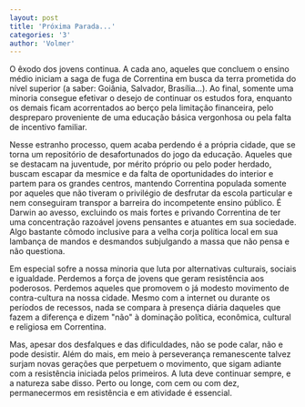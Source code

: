 ```yaml
---
layout: post
title: 'Próxima Parada...'
categories: '3'
author: 'Volmer'
---
```


O êxodo dos jovens continua. A cada
ano, aqueles que concluem o ensino
médio iniciam a saga de fuga de
Correntina em busca da terra prometida
do nível superior (a saber: Goiânia,
Salvador, Brasília...). Ao final, somente
uma minoria consegue efetivar o desejo de
continuar os estudos fora, enquanto os
demais ficam acorrentados ao berço pela
limitação financeira, pelo despreparo
proveniente de uma educação básica vergonhosa
ou pela falta de incentivo familiar.

Nesse estranho processo, quem acaba perdendo é a
própria cidade, que se torna um repositório de
desafortunados do jogo da educação. Aqueles que se
destacam na juventude, por mérito próprio ou pelo
poder herdado, buscam escapar da mesmice e da falta
de oportunidades do interior e partem para os grandes
centros, mantendo Correntina populada somente por
aqueles que não tiveram o privilégio de desfrutar da
escola particular e nem conseguiram transpor a barreira
do incompetente ensino público. É Darwin ao avesso,
excluindo os mais fortes e privando Correntina de ter uma
concentração razoável jovens pensantes e atuantes em sua
sociedade. Algo bastante cômodo inclusive para a velha corja
política local em sua lambança de mandos e desmandos
subjulgando a massa que não pensa e não questiona.

Em especial sofre a nossa minoria que luta por alternativas
culturais, sociais e igualdade. Perdemos a força de jovens que
geram resistência aos poderosos. Perdemos aqueles que promovem o
já modesto movimento de contra-cultura na nossa cidade. Mesmo com a
internet ou durante os períodos de recessos, nada se compara à
presença diária daqueles que fazem a diferença e dizem "não" à
dominação política, econômica, cultural e religiosa em Correntina.

Mas, apesar dos desfalques e das dificuldades, não se pode calar, não
e pode desistir. Além do mais, em meio à perseverança remanescente
talvez surjam novas gerações que perpetuem o movimento, que sigam adiante
com a resistência iniciada pelos primeiros. A luta deve continuar sempre,
e a natureza sabe disso. Perto ou longe, com cem ou com dez, permanecermos
em resistência e em atividade é essencial.
